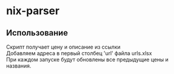 # nix-parser

## Использование

Скрипт получает цену и описание из ссылки  
Добавляем адреса в первый столбец 'url' файла urls.xlsx  
При каждом запуске будут обновлены все предыдущие цены и названия.